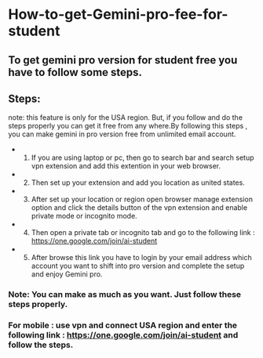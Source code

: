 # How-to-get-Gemini-pro-fee-for-student

## To get gemini pro version for student free you have to follow some steps.

## Steps:
note: this feature is only for the USA region. But, if you follow and do the steps properly you can get it free from any where.By following this steps , you can make gemini in pro version free from unlimited email account. 


- 1. If you are using laptop or pc, then go to search bar and search setup vpn extension and add this extention in your web browser.
- 2. Then set up your extension and add you location as united states.
- 3. After set up your location or region open browser manage extension option and click the details button of the vpn extension and enable private mode or incognito mode.
- 4. Then open a private tab or incognito tab and go to the following link : https://one.google.com/join/ai-student
- 5. After browse this link you have to login by your email address which account you want to shift into pro version and complete the setup and enjoy Gemini pro.


### Note: You can make as much as you want. Just follow these steps properly.


### For mobile : use vpn and connect USA region and enter the following link : https://one.google.com/join/ai-student and follow the steps.   
